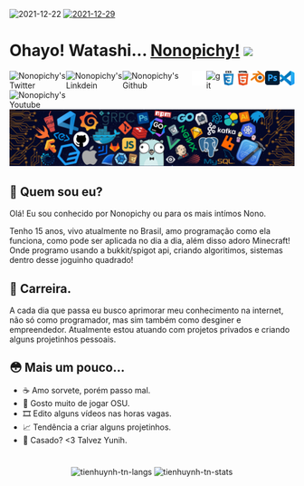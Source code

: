 
![2021-12-22](https://komarev.com/ghpvc/?username=nonopichy&color=brightgreen)
[![2021-12-29](https://wakatime.com/badge/user/3c5f2b6e-fa3b-45e1-ae39-5dd5223f9a77.svg)](https://wakatime.com/@Nonopichy)

# Ohayo! Watashi... [Nonopichy!](https://github.com/amandewatnitrr) <img src="https://github.com/himanshusharma89/himanshusharma89/blob/master/Hi.gif" width="25px">


<img align="right" alt="Visual Studio Code" width="26px" src="https://raw.githubusercontent.com/github/explore/80688e429a7d4ef2fca1e82350fe8e3517d3494d/topics/visual-studio-code/visual-studio-code.png"/>

 <img align="right" alt="Photoshop" width="26px" src="https://github.com/Aakarsh-B/trying-repos/blob/master/photoshop.png?raw=true"/> 
<img align="right" alt="Photoshop" width="26px" src="https://github.com/Aakarsh-B/trying-repos/blob/master/blender.png?raw=true"/> 

<img align="right" alt="HTML5" width="26px" src="https://raw.githubusercontent.com/github/explore/80688e429a7d4ef2fca1e82350fe8e3517d3494d/topics/html/html.png" />
<img align="right" alt="CSS3" width="26px" src="https://raw.githubusercontent.com/github/explore/80688e429a7d4ef2fca1e82350fe8e3517d3494d/topics/css/css.png" />
<img align="right" alt="git" width="26px" src="https://www.vectorlogo.zone/logos/git-scm/git-scm-icon.svg"/> 
<img align="right" alt="GitHub" width="26px" src="https://github.com/Aakarsh-B/trying-repos/blob/master/github.svg" />

<a href="https://twitter.com/nonopichy">
  <img align="left" alt="Nonopichy's Twitter" width="100px" src="https://img.shields.io/badge/Twitter-1DA1F2?style=for-the-badge&logo=Twitter&logoColor=white" />
</a>
<a href="https://www.linkedin.com/">
  <img align="left" alt="Nonopichy's Linkdein" width="100px" src="https://img.shields.io/badge/Linkedin-0A66C2?style=for-the-badge&logo=Linkedin&logoColor=white" />
</a>
<a href="https://github.com/nonopichy">
  <img align="left" alt="Nonopichy's Github" width="100px" src="https://img.shields.io/badge/Github-181717?style=for-the-badge&logo=Github&logoColor=white" />
</a>
<a href="https://www.youtube.com/c/nonopichy">
  <img align="left" alt="Nonopichy's Youtube" width="100px" src="https://img.shields.io/badge/YouTube-FF0000?style=for-the-badge&logo=YouTube&logoColor=white" />
</a>


<br><br>


![](https://github.com/nonopichy/nonopichy/blob/main/header_.png)


## 🤔 Quem sou eu?
Olá! Eu sou conhecido por Nonopichy ou para os mais intímos Nono.

Tenho 15 anos, vivo atualmente no Brasil, amo programação como ela funciona, como pode ser aplicada no dia a dia, além disso adoro Minecraft! Onde programo usando a bukkit/spigot api, criando algoritimos, sistemas dentro desse joguinho quadrado!

## 🧐 Carreira. 

A cada dia que passa eu busco aprimorar meu conhecimento na internet, não só como programador, mas sim também como desginer e empreendedor. Atualmente estou atuando com projetos privados e criando alguns projetinhos pessoais.

## 😳 Mais um pouco... 

- ☕ Amo sorvete, porém passo mal.
- 🍃 Gosto muito de jogar OSU.
- 🎞 Edito alguns vídeos nas horas vagas.
- 📈 Tendência a criar alguns projetinhos.
- 💍 Casado? <3 Talvez Yunih.

#

<div align="center">
<img height="150em" src="https://github-readme-stats.vercel.app/api/top-langs/?username=nonopichy&layout=compact&show_icon=true&theme=algolia" alt="tienhuynh-tn-langs"/>
<img height="150em" src="https://github-readme-stats.vercel.app/api/?username=nonopichy&layout=compact&show_icon=true&theme=algolia" alt="tienhuynh-tn-stats"/>
</div>



